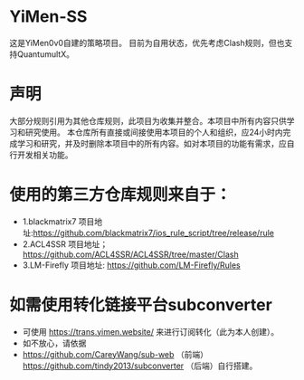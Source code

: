 # YiMen-SS
  这是YiMen0v0自建的策略项目。
  目前为自用状态，优先考虑Clash规则，但也支持QuantumultX。
  
# 声明 
大部分规则引用为其他仓库规则，此项目为收集并整合。本项目中所有内容只供学习和研究使用。
本仓库所有直接或间接使用本项目的个人和组织，应24小时内完成学习和研究，并及时删除本项目中的所有内容。如对本项目的功能有需求，应自行开发相关功能。

# 使用的第三方仓库规则来自于：
* 1.blackmatrix7 项目地址:https://github.com/blackmatrix7/ios_rule_script/tree/release/rule
* 2.ACL4SSR 项目地址；https://github.com/ACL4SSR/ACL4SSR/tree/master/Clash
* 3.LM-Firefly 项目地址: https://github.com/LM-Firefly/Rules

# 如需使用转化链接平台subconverter
* 可使用 https://trans.yimen.website/ 来进行订阅转化（此为本人创建）。
* 如不放心，请依据
* https://github.com/CareyWang/sub-web （前端） https://github.com/tindy2013/subconverter （后端）自行搭建。
